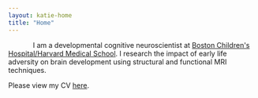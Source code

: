```yaml
---
layout: katie-home
title: "Home"
---
```


<span style="margin-left:50px; margin-right:50px">I am a developmental cognitive neuroscientist at [Boston Children's Hospital/Harvard Medical School](https://hms.harvard.edu/affiliates/boston-childrens-hospital). I research the impact of early life adversity on brain development using structural and functional MRI techniques.</span>

<!--"font-weight: bold; font-size:1em;"-->
<!-- <p style="margin-left: 50px" style="margin-right: 50px">I am a developmental cognitive neuroscientist at [Boston Children's Hospital/Harvard Medical School](https://hms.harvard.edu/affiliates/boston-childrens-hospital). I research the impact of early life adversity on brain development using structural and functional MRI techniques.</p>  -->


Please view my CV [here](pdfs/TKT_cv_2019f-elec.pdf).
<!--stackedit_data:
eyJoaXN0b3J5IjpbLTYxOTc0MjMyOCwxODcwOTgyMzI2LDc4Nz
Q2NjY0N119
-->
